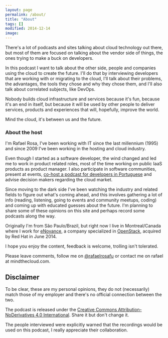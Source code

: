 ```yaml
---
layout: page
permalink: /about/
title: "About"
tags: []
modified: 2014-12-14
image:
---
```


There's a lot of podcasts and sites talking about cloud technology out there, but most of them are focused on talking about the vendor side of things, the ones trying to make a buck on developers.

In this podcast I want to talk about the other side, people and companies using the cloud to create the future. I'll do that by interviewing developers that are working with or migrating to the cloud, I'll talk about their problems, the advantages, the tools they chose and why they chose them, and I'll also talk about correlated subjects, like DevOps.

Nobody builds cloud infrastructure and services because it's fun, because it's an end in itself, but because it will be used by other people to deliver services, products and experiences that will, hopefully, improve the world.

Mind the cloud, it's between us and the future.


### About the host
I'm Rafael Rosa, I've been working with IT since the last millennium (1995) and since 2009 I've been working in the hosting and cloud industry.

Even though I started as a software developer, the wind changed and led me to work in product related roles, most of the time working on public IaaS products as product manager. I also participate in software communities, present at events, [co-host a podcast for developers in Portuguese](http://grokpodcast.com) and advise decision makers regarding the cloud market.

Since moving to the dark side I've been watching the industry and related fields to figure out what's coming ahead, and this involves gathering a lot of info (reading, listening, going to events and community meetups, coding) and coming up with educated guesses about the future. I'm planning to share some of these opinions on this site and perhaps record some podcasts along the way.

Originally I'm from São Paulo/Brazil, but right now I live in Montreal/Canada where I work for [eNovance](http://enovance.com), a company specialized in [OpenStack](http://openstack.org), acquired by Red Hat in June 2014.

I hope you enjoy the content, feedback is welcome, trolling isn't tolerated.

Please leave comments, follow me on [@rafaelrosafu](https://twitter.com/rafaelrosafu) or contact me on rafael at mindthecloud.com.

## Disclaimer

To be clear, these are my personal opinions, they do not (necessarily) match those of my employer and there's no official connection between the two.

The podcast is released under the [Creative Commons Attribution-NoDerivatives 4.0 International](https://creativecommons.org/licenses/by-nd/4.0/). Share it but don't change it.

The people interviewed were explicitly warned that the recordings would be used on this podcast, I really appreciate their collaboration.